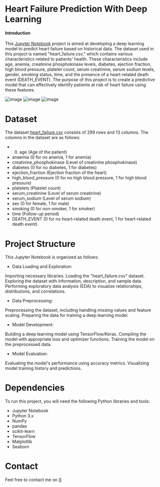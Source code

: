 # Heart Failure Prediction With Deep Learning
#### Introduction 
This [Jupyter Notebook](Heart_Failure_Prediction_DL.ipynb) project is aimed at developing a deep learning model to predict heart failure based on historical data. The dataset used in this project is named "heart_failure.csv," which contains various characteristics related to patients' health. These characteristics include age, anemia, creatinine phosphokinase levels, diabetes, ejection fraction, high blood pressure, platelet count, serum creatinine, serum sodium levels, gender, smoking status, time, and the presence of a heart-related death event (DEATH_EVENT). The purpose of this project is to create a predictive model that can effectively identify patients at risk of heart failure using these features.

![image](https://github.com/RediZypce/Heart-Failure-Prediction-with-Deep-Learning/assets/109640560/dbc722d5-8af0-4a25-8366-622711122d06)
![image](https://github.com/RediZypce/Heart-Failure-Prediction-with-Deep-Learning/assets/109640560/8f1fc84e-edc4-49e2-8566-ae7ae497d9a3)
![image](https://github.com/RediZypce/Heart-Failure-Prediction-with-Deep-Learning/assets/109640560/c1797174-d584-49ca-9545-5f8d7afdaac7)

# Dataset
The dataset [heart_failure.csv](heart_failure.csv) consists of 299 rows and 13 columns.
The columns in the dataset are as follows:

* 0. age (Age of the patient)
* anaemia (0 for no anemia, 1 for anemia)
* creatinine_phosphokinase (Level of creatinine phosphokinase)
* diabetes (0 for no diabetes, 1 for diabetes)
* ejection_fraction (Ejection fraction of the heart)
* high_blood_pressure (0 for no high blood pressure, 1 for high blood pressure)
* platelets (Platelet count)
* serum_creatinine (Level of serum creatinine)
* serum_sodium (Level of serum sodium)
* sex (0 for female, 1 for male)
* smoking (0 for non-smoker, 1 for smoker)
* time (Follow-up period)
* DEATH_EVENT (0 for no heart-related death event, 1 for heart-related death event)

# Project Structure
This Jupyter Notebook is organized as follows:

* Data Loading and Exploration:

Importing necessary libraries.
Loading the "heart_failure.csv" dataset.
Exploring the dataset with information, description, and sample data.
Performing exploratory data analysis (EDA) to visualize relationships, distributions, and correlations.

* Data Preprocessing:

Preprocessing the dataset, including handling missing values and feature scaling.
Preparing the data for training a deep learning model.

* Model Development:

Building a deep learning model using TensorFlow/Keras.
Compiling the model with appropriate loss and optimizer functions.
Training the model on the preprocessed data.

* Model Evaluation:

Evaluating the model's performance using accuracy metrics.
Visualizing model training history and predictions.

# Dependencies
To run this project, you will need the following Python libraries and tools:

* Jupyter Notebook
* Python 3.x
* NumPy
* pandas
* scikit-learn
* TensorFlow
* Matplotlib
* Seaborn

# Contact 
Feel free to contact me on [X](https://twitter.com/home)
